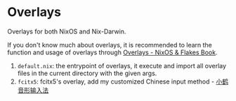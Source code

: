 # Overlays

Overlays for both NixOS and Nix-Darwin.

If you don't know much about overlays, it is recommended to learn the function and usage of overlays
through [Overlays - NixOS & Flakes Book](https://nixos-and-flakes.thiscute.world/nixpkgs/overlays).

1. `default.nix`: the entrypoint of overlays, it execute and import all overlay files in the current
   directory with the given args.
2. `fcitx5`: fcitx5's overlay, add my customized Chinese input method -
   [小鹤音形输入法](https://flypy.com/)

